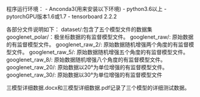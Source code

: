 程序运行环境：
		- Anconda3(用来安装以下环境)
		- python3.6以上
		- pytorchGPU版本1.6或1.7
		- tensorboard 2.2.2

各部分文件说明如下：
			dataset/:包含了五个模型文件的数据集
		    googlenet_polar/：极坐标数据的有监督模型文件。
			googlenet_raw/: 原始数据的有监督模型文件。
			googlenet_raw_2/: 原始数据随机增强两个角度的有监督模型文件。
			googlenet_raw_5/: 原始数据随机增强五个角度的有监督模型文件。
			googlenet_raw_8/: 原始数据随机增强八个角度的有监督模型文件。
			googlenet_raw_20/: 原始数据以20°为单位增强的有监督模型文件。
			googlenet_raw_30/: 原始数据以30°为单位增强的有监督模型文件

三模型详细数据.docx和三模型详细数据.pdf记录了三个模型的详细测试数据。